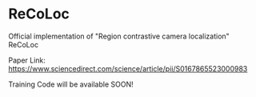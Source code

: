 # ReCoLoc
Official implementation of "Region contrastive camera localization" ReCoLoc

Paper Link: https://www.sciencedirect.com/science/article/pii/S0167865523000983

Training Code will be available SOON!
